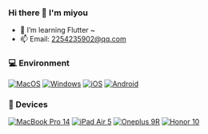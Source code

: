 ### Hi there 👋 I'm miyou
- 🌱 I’m learning Flutter ~
- 📫 Email: 2254235902@qq.com

### 💻 Environment
[![MacOS](https://img.shields.io/badge/MacOS-4F4F4F?style=flat-square&logo=apple&labelColor=4F4F4F)](https://www.apple.com.cn/macos/ventura/)
[![Windows](https://img.shields.io/badge/Windows-00BBFF?style=flat-square&logo=Windows&labelColor=00BBFF)](https://www.microsoft.com/zh-cn/software-download/windows11)
[![iOS](https://img.shields.io/badge/iOS-4F4F4F?style=flat-square&logo=apple&labelColor=4F4F4F)](https://www.apple.com.cn/ios/ios-16/)
[![Android](https://img.shields.io/badge/Android-00C000?style=flat-square&logo=android&logoColor=FFFFFF&labelColor=00C000)](https://www.android.com/android-13/)

### 📱 Devices
[![MacBook Pro 14](https://img.shields.io/badge/MacBook%20Pro%2014-4F4F4F?style=flat-square&logo=apple&labelColor=4F4F4F)](https://www.apple.com.cn/macbook-pro-14-and-16/)
[![iPad Air 5](https://img.shields.io/badge/iPad%20Air%205-4F4F4F?style=flat-square&logo=apple&labelColor=4F4F4F)](https://www.apple.com.cn/ipad-air/)
[![Oneplus 9R](https://img.shields.io/badge/Oneplus%209R-4F4F4F?style=flat-square&logo=oneplus&logoColor=FF0000&labelColor=4F4F4F)](https://www.oneplus.com/cn/9r/specs)
[![Honor 10](https://img.shields.io/badge/Honor%2010-4F4F4F?style=flat-square&logo=huawei&logoColor=FF0000&labelColor=4F4F4F)](https://baike.baidu.com/item/%E8%8D%A3%E8%80%8010)
